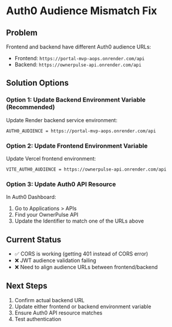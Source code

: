 # Auth0 Audience Mismatch Fix

## Problem
Frontend and backend have different Auth0 audience URLs:
- Frontend: `https://portal-mvp-aops.onrender.com/api`
- Backend:  `https://ownerpulse-api.onrender.com/api`

## Solution Options

### Option 1: Update Backend Environment Variable (Recommended)
Update Render backend service environment:
```
AUTH0_AUDIENCE = https://portal-mvp-aops.onrender.com/api
```

### Option 2: Update Frontend Environment Variable  
Update Vercel frontend environment:
```
VITE_AUTH0_AUDIENCE = https://ownerpulse-api.onrender.com/api
```

### Option 3: Update Auth0 API Resource
In Auth0 Dashboard:
1. Go to Applications > APIs
2. Find your OwnerPulse API
3. Update the Identifier to match one of the URLs above

## Current Status
- ✅ CORS is working (getting 401 instead of CORS error)
- ❌ JWT audience validation failing
- ❌ Need to align audience URLs between frontend/backend

## Next Steps
1. Confirm actual backend URL
2. Update either frontend or backend environment variable
3. Ensure Auth0 API resource matches
4. Test authentication
